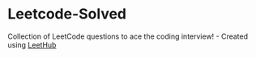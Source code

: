 # Leetcode-Solved
Collection of LeetCode questions to ace the coding interview! - Created using [LeetHub](https://github.com/QasimWani/LeetHub)
